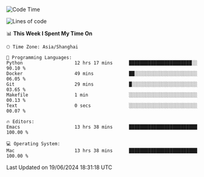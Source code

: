 <!--START_SECTION:waka-->
![Code Time](http://img.shields.io/badge/Code%20Time-2%2C015%20hrs%2053%20mins-blue)

![Lines of code](https://img.shields.io/badge/From%20Hello%20World%20I%27ve%20Written-308.1%20thousand%20lines%20of%20code-blue)

📊 **This Week I Spent My Time On** 

```text
🕑︎ Time Zone: Asia/Shanghai

💬 Programming Languages: 
Python                   12 hrs 17 mins      ███████████████████████░░   90.10 % 
Docker                   49 mins             ██░░░░░░░░░░░░░░░░░░░░░░░   06.05 % 
Git                      29 mins             █░░░░░░░░░░░░░░░░░░░░░░░░   03.65 % 
Makefile                 1 min               ░░░░░░░░░░░░░░░░░░░░░░░░░   00.13 % 
Text                     0 secs              ░░░░░░░░░░░░░░░░░░░░░░░░░   00.07 % 

🔥 Editors: 
Emacs                    13 hrs 38 mins      █████████████████████████   100.00 % 

💻 Operating System: 
Mac                      13 hrs 38 mins      █████████████████████████   100.00 % 
```


 Last Updated on 19/06/2024 18:31:18 UTC
<!--END_SECTION:waka-->
